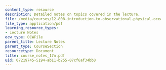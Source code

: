 ```yaml
---
content_type: resource
description: Detailed notes on topics covered in the lecture.
file: /media/courses/12-808-introduction-to-observational-physical-oceanography-fall-2004/072197455194ab11b25507cf6af34bb0_course_notes_17n.pdf
file_type: application/pdf
learning_resource_types:
- Lecture Notes
ocw_type: OCWFile
parent_title: Lecture Notes
parent_type: CourseSection
resourcetype: Document
title: course_notes_17n.pdf
uid: 07219745-5194-ab11-b255-07cf6af34bb0
---
```


